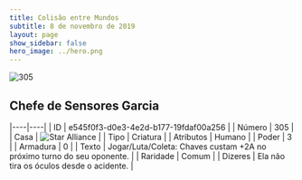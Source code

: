 ```yaml
---
title: Colisão entre Mundos
subtitle: 8 de novembro de 2019
layout: page
show_sidebar: false
hero_image: ../hero.png
---
```


![305](https://cdn.keyforgegame.com/media/card_front/pt/452_305_CWWPM8QQ6542_pt.png)

## Chefe de Sensores Garcia

|----|----|
| ID | e545f0f3-d0e3-4e2d-b177-19fdaf00a256 |
| Número | 305 |
| Casa | ![Star Alliance](https://archonarcana.com/images/thumb/7/7d/Star_Alliance.png/22px-Star_Alliance.png "Aliança Estelar") |
| Tipo | Criatura |
| Atributos | Humano |
| Poder | 3 |
| Armadura | 0 |
| Texto | Jogar/Luta/Coleta: Chaves custam +2A no próximo turno do seu oponente. |
| Raridade | Comum |
| Dizeres | Ela não tira os óculos desde o acidente. |
